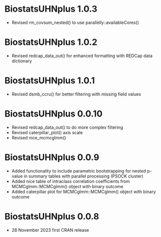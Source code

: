 # BiostatsUHNplus 1.0.3

* Revised rm_covsum_nested() to use parallelly::availableCores()

# BiostatsUHNplus 1.0.2

* Revised redcap_data_out() for enhanced formatting with REDCap data dictionary

# BiostatsUHNplus 1.0.1

* Revised dsmb_ccru() for better filtering with missing field values 

# BiostatsUHNplus 0.0.10

* Revised redcap_data_out() to do more complex filtering
* Revised caterpillar_plot() axis scale
* Revised nice_mcmcglmm() 

# BiostatsUHNplus 0.0.9

* Added functionality to include parametric bootstrapping for nested p-value in summary tables with parallel processing (PSOCK cluster) 
* Added nice table of intraclass correlation coefficients from MCMCglmm::MCMCglmm() object with binary outcome
* Added caterpillar plot for MCMCglmm::MCMCglmm() object with binary outcome

# BiostatsUHNplus 0.0.8

* 28 November 2023 first CRAN release
